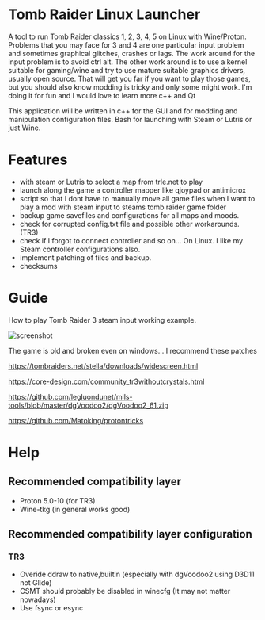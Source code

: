 # Tomb Raider Linux Launcher
A tool to run Tomb Raider classics 1, 2, 3, 4, 5 on Linux with Wine/Proton. Problems that you may face for 3 and 4 are one particular input problem and sometimes graphical glitches, crashes or lags. The work around for the input problem is to avoid ctrl alt. The other work around is to use a kernel suitable for gaming/wine and try to use mature suitable graphics drivers, usually open source. That will get you far if you want to play those games, but you should also know modding is tricky and only some might work. I'm doing it for fun and I would love to learn more c++ and Qt

This application will be written in c++ for the GUI and for modding and manipulation configuration files. Bash for launching with Steam or Lutris or just Wine.

# Features

- with steam or Lutris to select a map from trle.net to play
- launch along the game a controller mapper like qjoypad or antimicrox
- script so that I dont have to manually move all game files when I want to play a mod with steam input to steams tomb raider game folder
- backup game savefiles and configurations for all maps and moods.
- check for corrupted config.txt file and possible other workarounds. (TR3)
- check if I forgot to connect controller and so on... On Linux. I like my Steam controller configurations also.
- implement patching of files and backup.
- checksums

# Guide

How to play Tomb Raider 3 steam input working example.

![screenshot](https://raw.githubusercontent.com/noisecode3/TombRaiderLinuxSteamManager/main/controller.png "controller")

The game is old and broken even on windows...
I recommend these patches

https://tombraiders.net/stella/downloads/widescreen.html

https://core-design.com/community_tr3withoutcrystals.html

https://github.com/legluondunet/mlls-tools/blob/master/dgVoodoo2/dgVoodoo2_61.zip

https://github.com/Matoking/protontricks

# Help
## Recommended compatibility layer
- Proton 5.0-10 (for TR3)
- Wine-tkg (in general works good)

## Recommended compatibility layer configuration
### TR3
- Overide ddraw to native,builtin (especially with dgVoodoo2 using D3D11 not Glide)
- CSMT should probably be disabled in winecfg (It may not matter nowadays)
- Use fsync or esync

